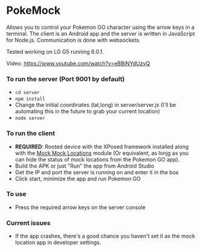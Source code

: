 # PokeMock

Allows you to control your Pokemon GO character using the arrow keys in a terminal. The client is an Android app and the server is written in JavaScript for Node.js. Communication is done with websockets.

Tested working on LG G5 running 6.0.1.

Video: https://www.youtube.com/watch?v=eBBiNYdUzvQ

### To run the server (Port 9001 by default)
* `cd server`
* `npm install`
* Change the initial coordinates (lat,long) in server/server.js (I'll be automating this in the future to grab your current location)
* `node server`

### To run the client
* **REQUIRED**: Rooted device with the XPosed framework installed along with the [Mock Mock Locations](http://repo.xposed.info/module/com.brandonnalls.mockmocklocations) module (Or equivalent, as lonjg as you can hide the status of mock locations from the Pokemon GO app).
* Build the APK or just "Run" the app from Android Studio
* Get the IP and port the server is running on and enter it in the box
* Click start, minimize the app and run Pokemon GO

### To use
* Press the required arrow keys on the server console

### Current issues
* If the app crashes, there's a good chance you haven't set it as the mock location app in developer settings.
